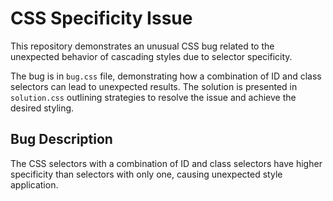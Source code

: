 # CSS Specificity Issue

This repository demonstrates an unusual CSS bug related to the unexpected behavior of cascading styles due to selector specificity. 

The bug is in `bug.css` file, demonstrating how a combination of ID and class selectors can lead to unexpected results.  The solution is presented in `solution.css` outlining strategies to resolve the issue and achieve the desired styling.

## Bug Description
The CSS selectors with a combination of ID and class selectors have higher specificity than selectors with only one, causing unexpected style application. 